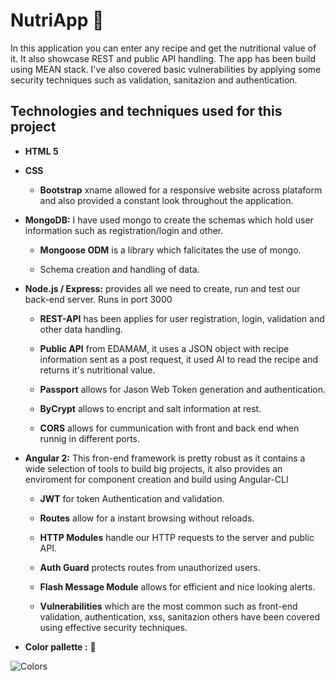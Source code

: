 # NutriApp  :green_salad:   
In this application you can enter any recipe and get the nutritional value of it. It also showcase REST and public API handling. 
The app has been build using MEAN stack. I've also covered basic vulnerabilities by applying some security techniques such as 
validation, sanitazion and authentication. 
## Technologies and techniques used for this project
* **HTML 5**


* **CSS**
   * **Bootstrap** xname allowed for a responsive website across plataform and also provided a constant look throughout the application.
   
   
* **MongoDB:** I have used mongo to create the schemas which hold user information such as registration/login and other.
   * **Mongoose ODM** is a library which falicitates the use of mongo.
   
   * Schema creation and handling of data.
   
   
* **Node.js / Express:** provides all we need to create, run and test our back-end server. Runs in port 3000
   * **REST-API** has been applies for user registration, login, validation and other data handling.
   
   * **Public API** from EDAMAM, it uses a JSON object with recipe information sent as a post request, it used AI to read the recipe and returns it's nutritional value.
   
   * **Passport** allows for Jason Web Token generation and authentication.
   
   * **ByCrypt** allows to encript and salt information at rest.
   
   * **CORS** allows for cummunication with front and back end when runnig in different ports.


* **Angular 2:** This fron-end framework is pretty robust as it contains a wide selection of tools to build big projects, it also provides an enviroment for component creation and build using Angular-CLI
   * **JWT** for token Authentication and validation.
   
   * **Routes** allow for a instant browsing without reloads.
   
   * **HTTP Modules** handle our HTTP requests to the server and public API.
   
   * **Auth Guard** protects routes from unauthorized users.
   
   * **Flash Message Module** allows for efficient and nice looking alerts.
   
   * **Vulnerabilities** which are the most common such as front-end validation, authentication, xss, sanitazion others have been covered using effective security techniques.


* **Color pallette :** :art: 

![Colors](images/task_list_color_palette.png?raw=true "Color Palette")
